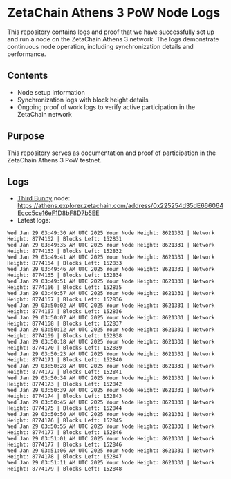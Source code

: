 # ZetaChain Athens 3 PoW Node Logs
This repository contains logs and proof that we have successfully set up and run a node on the ZetaChain Athens 3 network. The logs demonstrate continuous node operation, including synchronization details and performance.

## Contents
- Node setup information
- Synchronization logs with block height details
- Ongoing proof of work logs to verify active participation in the ZetaChain network

## Purpose
This repository serves as documentation and proof of participation in the ZetaChain Athens 3 PoW testnet.

## Logs

- [Third Bunny](https://thirdbunny.xyz/) node: https://athens.explorer.zetachain.com/address/0x225254d35dE666064Eccc5ce16eF1D8bF8D7b5EE
- Latest logs:
```
Wed Jan 29 03:49:30 AM UTC 2025 Your Node Height: 8621331 | Network Height: 8774162 | Blocks Left: 152831
Wed Jan 29 03:49:35 AM UTC 2025 Your Node Height: 8621331 | Network Height: 8774163 | Blocks Left: 152832
Wed Jan 29 03:49:41 AM UTC 2025 Your Node Height: 8621331 | Network Height: 8774164 | Blocks Left: 152833
Wed Jan 29 03:49:46 AM UTC 2025 Your Node Height: 8621331 | Network Height: 8774165 | Blocks Left: 152834
Wed Jan 29 03:49:51 AM UTC 2025 Your Node Height: 8621331 | Network Height: 8774166 | Blocks Left: 152835
Wed Jan 29 03:49:57 AM UTC 2025 Your Node Height: 8621331 | Network Height: 8774167 | Blocks Left: 152836
Wed Jan 29 03:50:02 AM UTC 2025 Your Node Height: 8621331 | Network Height: 8774167 | Blocks Left: 152836
Wed Jan 29 03:50:07 AM UTC 2025 Your Node Height: 8621331 | Network Height: 8774168 | Blocks Left: 152837
Wed Jan 29 03:50:12 AM UTC 2025 Your Node Height: 8621331 | Network Height: 8774169 | Blocks Left: 152838
Wed Jan 29 03:50:18 AM UTC 2025 Your Node Height: 8621331 | Network Height: 8774170 | Blocks Left: 152839
Wed Jan 29 03:50:23 AM UTC 2025 Your Node Height: 8621331 | Network Height: 8774171 | Blocks Left: 152840
Wed Jan 29 03:50:28 AM UTC 2025 Your Node Height: 8621331 | Network Height: 8774172 | Blocks Left: 152841
Wed Jan 29 03:50:34 AM UTC 2025 Your Node Height: 8621331 | Network Height: 8774173 | Blocks Left: 152842
Wed Jan 29 03:50:39 AM UTC 2025 Your Node Height: 8621331 | Network Height: 8774174 | Blocks Left: 152843
Wed Jan 29 03:50:45 AM UTC 2025 Your Node Height: 8621331 | Network Height: 8774175 | Blocks Left: 152844
Wed Jan 29 03:50:50 AM UTC 2025 Your Node Height: 8621331 | Network Height: 8774176 | Blocks Left: 152845
Wed Jan 29 03:50:55 AM UTC 2025 Your Node Height: 8621331 | Network Height: 8774177 | Blocks Left: 152846
Wed Jan 29 03:51:01 AM UTC 2025 Your Node Height: 8621331 | Network Height: 8774177 | Blocks Left: 152846
Wed Jan 29 03:51:06 AM UTC 2025 Your Node Height: 8621331 | Network Height: 8774178 | Blocks Left: 152847
Wed Jan 29 03:51:11 AM UTC 2025 Your Node Height: 8621331 | Network Height: 8774179 | Blocks Left: 152848
```
